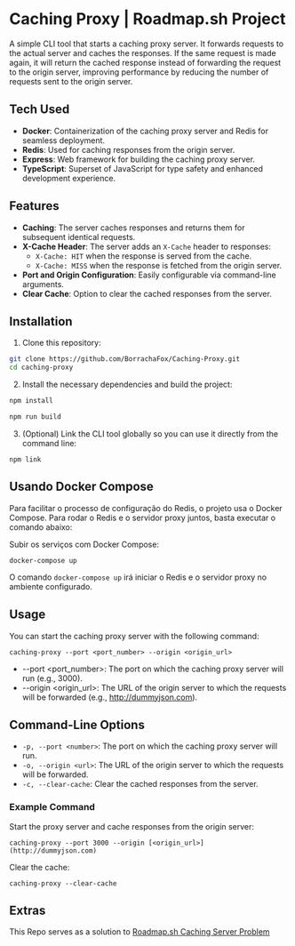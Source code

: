 # Caching Proxy | Roadmap.sh Project

A simple CLI tool that starts a caching proxy server. It forwards requests to the actual server and caches the responses. If the same request is made again, it will return the cached response instead of forwarding the request to the origin server, improving performance by reducing the number of requests sent to the origin server.

## Tech Used

- **Docker**: Containerization of the caching proxy server and Redis for seamless deployment.
- **Redis**: Used for caching responses from the origin server.
- **Express**: Web framework for building the caching proxy server.
- **TypeScript**: Superset of JavaScript for type safety and enhanced development experience.

## Features

- **Caching**: The server caches responses and returns them for subsequent identical requests.
- **X-Cache Header**: The server adds an `X-Cache` header to responses:
  - `X-Cache: HIT` when the response is served from the cache.
  - `X-Cache: MISS` when the response is fetched from the origin server.
- **Port and Origin Configuration**: Easily configurable via command-line arguments.
- **Clear Cache**: Option to clear the cached responses from the server.

## Installation

1. Clone this repository:
```bash
git clone https://github.com/BorrachaFox/Caching-Proxy.git
cd caching-proxy
```
2. Install the necessary dependencies and build the project:

```bash
npm install

npm run build
```

3. (Optional) Link the CLI tool globally so you can use it directly from the command line:
```
npm link
```

## Usando Docker Compose
Para facilitar o processo de configuração do Redis, o projeto usa o Docker Compose. Para rodar o Redis e o servidor proxy juntos, basta executar o comando abaixo:

Subir os serviços com Docker Compose:

```
docker-compose up
```
O comando ```docker-compose up``` irá iniciar o Redis e o servidor proxy no ambiente configurado.

## Usage
You can start the caching proxy server with the following command:
```
caching-proxy --port <port_number> --origin <origin_url>
```

- --port <port_number>: The port on which the caching proxy server will run (e.g., 3000).
- --origin <origin_url>: The URL of the origin server to which the requests will be forwarded (e.g., http://dummyjson.com).

## Command-Line Options
- ```-p, --port <number>```: The port on which the caching proxy server will run.
- ```-o, --origin <url>```: The URL of the origin server to which the requests will be forwarded.
- ```-c, --clear-cache```: Clear the cached responses from the server.

### Example Command
Start the proxy server and cache responses from the origin server:
```
caching-proxy --port 3000 --origin [<origin_url>](http://dummyjson.com)
```
Clear the cache:
```
caching-proxy --clear-cache
```

## Extras
This Repo serves as a solution to [Roadmap.sh Caching Server Problem](https://roadmap.sh/projects/caching-server)
